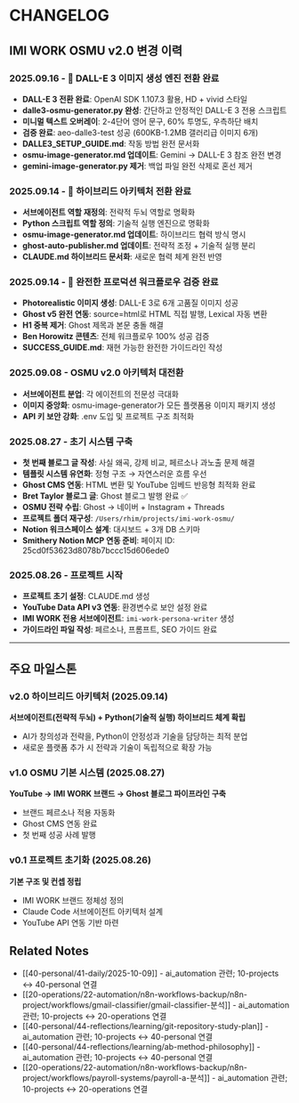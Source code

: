 # CHANGELOG

## IMI WORK OSMU v2.0 변경 이력

### 2025.09.16 - 🎨 DALL-E 3 이미지 생성 엔진 전환 완료
- **DALL-E 3 전환 완료**: OpenAI SDK 1.107.3 활용, HD + vivid 스타일
- **dalle3-osmu-generator.py 완성**: 간단하고 안정적인 DALL-E 3 전용 스크립트
- **미니멀 텍스트 오버레이**: 2-4단어 영어 문구, 60% 투명도, 우측하단 배치
- **검증 완료**: aeo-dalle3-test 성공 (600KB-1.2MB 갤러리급 이미지 6개)
- **DALLE3_SETUP_GUIDE.md**: 작동 방법 완전 문서화
- **osmu-image-generator.md 업데이트**: Gemini → DALL-E 3 참조 완전 변경
- **gemini-image-generator.py 제거**: 백업 파일 완전 삭제로 혼선 제거

### 2025.09.14 - 🔄 하이브리드 아키텍처 전환 완료
- **서브에이전트 역할 재정의**: 전략적 두뇌 역할로 명확화
- **Python 스크립트 역할 정의**: 기술적 실행 엔진으로 명확화
- **osmu-image-generator.md 업데이트**: 하이브리드 협력 방식 명시
- **ghost-auto-publisher.md 업데이트**: 전략적 조정 + 기술적 실행 분리
- **CLAUDE.md 하이브리드 문서화**: 새로운 협력 체계 완전 반영

### 2025.09.14 - 🎉 완전한 프로덕션 워크플로우 검증 완료
- **Photorealistic 이미지 생성**: DALL-E 3로 6개 고품질 이미지 성공
- **Ghost v5 완전 연동**: source=html로 HTML 직접 발행, Lexical 자동 변환
- **H1 중복 제거**: Ghost 제목과 본문 충돌 해결
- **Ben Horowitz 콘텐츠**: 전체 워크플로우 100% 성공 검증
- **SUCCESS_GUIDE.md**: 재현 가능한 완전한 가이드라인 작성

### 2025.09.08 - OSMU v2.0 아키텍처 대전환
- **서브에이전트 분업**: 각 에이전트의 전문성 극대화
- **이미지 중앙화**: osmu-image-generator가 모든 플랫폼용 이미지 패키지 생성
- **API 키 보안 강화**: .env 도입 및 프로젝트 구조 최적화

### 2025.08.27 - 초기 시스템 구축
- **첫 번째 블로그 글 작성**: 사실 왜곡, 강제 비교, 페르소나 과노출 문제 해결
- **템플릿 시스템 유연화**: 정형 구조 → 자연스러운 흐름 우선
- **Ghost CMS 연동**: HTML 변환 및 YouTube 임베드 반응형 최적화 완료
- **Bret Taylor 블로그 글**: Ghost 블로그 발행 완료 ✅
- **OSMU 전략 수립**: Ghost → 네이버 + Instagram + Threads
- **프로젝트 폴더 재구성**: `/Users/rhim/projects/imi-work-osmu/`
- **Notion 워크스페이스 설계**: 대시보드 + 3개 DB 스키마
- **Smithery Notion MCP 연동 준비**: 페이지 ID: 25cd0f53623d8078b7bccc15d606ede0

### 2025.08.26 - 프로젝트 시작
- **프로젝트 초기 설정**: CLAUDE.md 생성
- **YouTube Data API v3 연동**: 환경변수로 보안 설정 완료
- **IMI WORK 전용 서브에이전트**: `imi-work-persona-writer` 생성
- **가이드라인 파일 작성**: 페르소나, 프롬프트, SEO 가이드 완료

---

## 주요 마일스톤

### v2.0 하이브리드 아키텍처 (2025.09.14)
**서브에이전트(전략적 두뇌) + Python(기술적 실행) 하이브리드 체계 확립**
- AI가 창의성과 전략을, Python이 안정성과 기술을 담당하는 최적 분업
- 새로운 플랫폼 추가 시 전략과 기술이 독립적으로 확장 가능

### v1.0 OSMU 기본 시스템 (2025.08.27)
**YouTube → IMI WORK 브랜드 → Ghost 블로그 파이프라인 구축**
- 브랜드 페르소나 적용 자동화
- Ghost CMS 연동 완료
- 첫 번째 성공 사례 발행

### v0.1 프로젝트 초기화 (2025.08.26)
**기본 구조 및 컨셉 정립**
- IMI WORK 브랜드 정체성 정의
- Claude Code 서브에이전트 아키텍처 설계
- YouTube API 연동 기반 마련

## Related Notes

- [[40-personal/41-daily/2025-10-09]] - ai_automation 관련; 10-projects ↔ 40-personal 연결
- [[20-operations/22-automation/n8n-workflows-backup/n8n-project/workflows/gmail-classifier/gmail-classifier-분석]] - ai_automation 관련; 10-projects ↔ 20-operations 연결
- [[40-personal/44-reflections/learning/git-repository-study-plan]] - ai_automation 관련; 10-projects ↔ 40-personal 연결
- [[40-personal/44-reflections/learning/ab-method-philosophy]] - ai_automation 관련; 10-projects ↔ 40-personal 연결
- [[20-operations/22-automation/n8n-workflows-backup/n8n-project/workflows/payroll-systems/payroll-a-분석]] - ai_automation 관련; 10-projects ↔ 20-operations 연결
